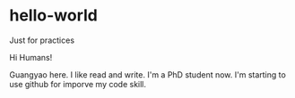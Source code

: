 # hello-world
Just for practices

Hi Humans!

Guangyao here. I like read and write. I'm a PhD student now. 
I'm starting to use github for imporve my code skill.

